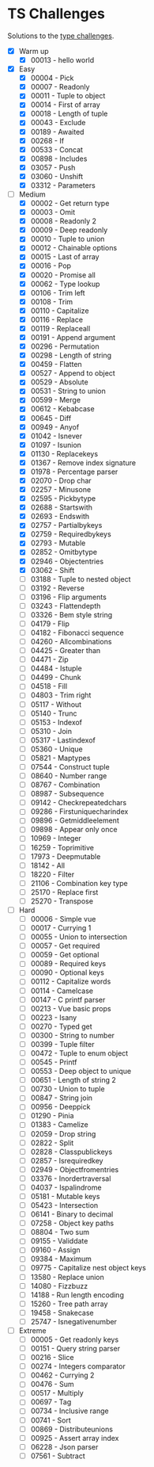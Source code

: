 # TS Challenges

Solutions to the [type challenges](https://github.com/type-challenges/type-challenges).

- [x] Warm up
	- [x] 00013 - hello world
- [x] Easy
	- [x] 00004 - Pick
	- [x] 00007 - Readonly
	- [x] 00011 - Tuple to object
	- [x] 00014 - First of array
	- [x] 00018 - Length of tuple
	- [x] 00043 - Exclude
	- [x] 00189 - Awaited
	- [x] 00268 - If
	- [x] 00533 - Concat
	- [x] 00898 - Includes
	- [x] 03057 - Push
	- [x] 03060 - Unshift
	- [x] 03312 - Parameters
- [ ] Medium
	- [x] 00002 - Get return type
	- [x] 00003 - Omit
	- [x] 00008 - Readonly 2
	- [x] 00009 - Deep readonly
	- [x] 00010 - Tuple to union
	- [x] 00012 - Chainable options
	- [x] 00015 - Last of array
	- [x] 00016 - Pop
	- [x] 00020 - Promise all
	- [x] 00062 - Type lookup
	- [x] 00106 - Trim left
	- [x] 00108 - Trim
	- [x] 00110 - Capitalize
	- [x] 00116 - Replace
	- [x] 00119 - Replaceall
	- [x] 00191 - Append argument
	- [x] 00296 - Permutation
	- [x] 00298 - Length of string
	- [x] 00459 - Flatten
	- [x] 00527 - Append to object
	- [x] 00529 - Absolute
	- [x] 00531 - String to union
	- [x] 00599 - Merge
	- [x] 00612 - Kebabcase
	- [x] 00645 - Diff
	- [x] 00949 - Anyof
	- [x] 01042 - Isnever
	- [x] 01097 - Isunion
	- [x] 01130 - Replacekeys
	- [x] 01367 - Remove index signature
	- [x] 01978 - Percentage parser
	- [x] 02070 - Drop char
	- [x] 02257 - Minusone
	- [x] 02595 - Pickbytype
	- [x] 02688 - Startswith
	- [x] 02693 - Endswith
	- [x] 02757 - Partialbykeys
	- [x] 02759 - Requiredbykeys
	- [x] 02793 - Mutable
	- [x] 02852 - Omitbytype
	- [x] 02946 - Objectentries
	- [x] 03062 - Shift
	- [ ] 03188 - Tuple to nested object
	- [ ] 03192 - Reverse
	- [ ] 03196 - Flip arguments
	- [ ] 03243 - Flattendepth
	- [ ] 03326 - Bem style string
	- [ ] 04179 - Flip
	- [ ] 04182 - Fibonacci sequence
	- [ ] 04260 - Allcombinations
	- [ ] 04425 - Greater than
	- [ ] 04471 - Zip
	- [ ] 04484 - Istuple
	- [ ] 04499 - Chunk
	- [ ] 04518 - Fill
	- [ ] 04803 - Trim right
	- [ ] 05117 - Without
	- [ ] 05140 - Trunc
	- [ ] 05153 - Indexof
	- [ ] 05310 - Join
	- [ ] 05317 - Lastindexof
	- [ ] 05360 - Unique
	- [ ] 05821 - Maptypes
	- [ ] 07544 - Construct tuple
	- [ ] 08640 - Number range
	- [ ] 08767 - Combination
	- [ ] 08987 - Subsequence
	- [ ] 09142 - Checkrepeatedchars
	- [ ] 09286 - Firstuniquecharindex
	- [ ] 09896 - Getmiddleelement
	- [ ] 09898 - Appear only once
	- [ ] 10969 - Integer
	- [ ] 16259 - Toprimitive
	- [ ] 17973 - Deepmutable
	- [ ] 18142 - All
	- [ ] 18220 - Filter
	- [ ] 21106 - Combination key type
	- [ ] 25170 - Replace first
	- [ ] 25270 - Transpose
- [ ] Hard
	- [ ] 00006 - Simple vue
	- [ ] 00017 - Currying 1
	- [ ] 00055 - Union to intersection
	- [ ] 00057 - Get required
	- [ ] 00059 - Get optional
	- [ ] 00089 - Required keys
	- [ ] 00090 - Optional keys
	- [ ] 00112 - Capitalize words
	- [ ] 00114 - Camelcase
	- [ ] 00147 - C printf parser
	- [ ] 00213 - Vue basic props
	- [ ] 00223 - Isany
	- [ ] 00270 - Typed get
	- [ ] 00300 - String to number
	- [ ] 00399 - Tuple filter
	- [ ] 00472 - Tuple to enum object
	- [ ] 00545 - Printf
	- [ ] 00553 - Deep object to unique
	- [ ] 00651 - Length of string 2
	- [ ] 00730 - Union to tuple
	- [ ] 00847 - String join
	- [ ] 00956 - Deeppick
	- [ ] 01290 - Pinia
	- [ ] 01383 - Camelize
	- [ ] 02059 - Drop string
	- [ ] 02822 - Split
	- [ ] 02828 - Classpublickeys
	- [ ] 02857 - Isrequiredkey
	- [ ] 02949 - Objectfromentries
	- [ ] 03376 - Inordertraversal
	- [ ] 04037 - Ispalindrome
	- [ ] 05181 - Mutable keys
	- [ ] 05423 - Intersection
	- [ ] 06141 - Binary to decimal
	- [ ] 07258 - Object key paths
	- [ ] 08804 - Two sum
	- [ ] 09155 - Validdate
	- [ ] 09160 - Assign
	- [ ] 09384 - Maximum
	- [ ] 09775 - Capitalize nest object keys
	- [ ] 13580 - Replace union
	- [ ] 14080 - Fizzbuzz
	- [ ] 14188 - Run length encoding
	- [ ] 15260 - Tree path array
	- [ ] 19458 - Snakecase
	- [ ] 25747 - Isnegativenumber
- [ ] Extreme
	- [ ] 00005 - Get readonly keys
	- [ ] 00151 - Query string parser
	- [ ] 00216 - Slice
	- [ ] 00274 - Integers comparator
	- [ ] 00462 - Currying 2
	- [ ] 00476 - Sum
	- [ ] 00517 - Multiply
	- [ ] 00697 - Tag
	- [ ] 00734 - Inclusive range
	- [ ] 00741 - Sort
	- [ ] 00869 - Distributeunions
	- [ ] 00925 - Assert array index
	- [ ] 06228 - Json parser
	- [ ] 07561 - Subtract
